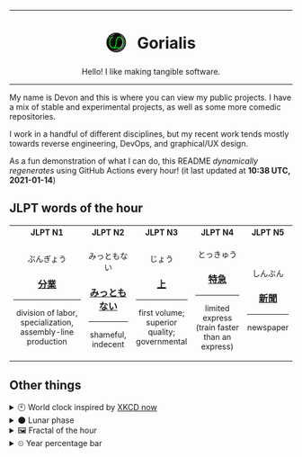 ***

<h1 align="center">
<sub>
    <img src="readme/resources/avatar.png" height="36">
</sub>
&nbsp;
Gorialis
</h1>
<p align="center">
Hello! I like making tangible software.
</p>

***

My name is Devon and this is where you can view my public projects. I have a mix of stable and experimental projects, as well as some more comedic repositories.

I work in a handful of different disciplines, but my recent work tends mostly towards reverse engineering, DevOps, and graphical/UX design.

As a fun demonstration of what I can do, this README *dynamically regenerates* using GitHub Actions every hour! (it last updated at **10:38 UTC, 2021-01-14**)

<h2>JLPT words of the hour</h2>
<table>
    <tr>
        <th>JLPT N1</th>
        <th>JLPT N2</th>
        <th>JLPT N3</th>
        <th>JLPT N4</th>
        <th>JLPT N5</th>
    </tr>
    <tr>
        <td>
            <p align="center">ぶんぎょう</p>
            <h3 align="center"><b><a href="https://jisho.org/search/%E5%88%86%E6%A5%AD">分業</a></b></h3>
            <hr>
            <p align="center">division of labor,<wbr> specialization,<wbr> assembly-line production</p>
        </td>
        <td>
            <p align="center">みっともない</p>
            <h3 align="center"><b><a href="https://jisho.org/search/%E3%81%BF%E3%81%A3%E3%81%A8%E3%82%82%E3%81%AA%E3%81%84">みっともない</a></b></h3>
            <hr>
            <p align="center">shameful,<wbr> indecent</p>
        </td>
        <td>
            <p align="center">じょう</p>
            <h3 align="center"><b><a href="https://jisho.org/search/%E4%B8%8A">上</a></b></h3>
            <hr>
            <p align="center">first volume;<br> superior quality;<br> governmental</p>
        </td>
        <td>
            <p align="center">とっきゅう</p>
            <h3 align="center"><b><a href="https://jisho.org/search/%E7%89%B9%E6%80%A5">特急</a></b></h3>
            <hr>
            <p align="center">limited express (train faster than an express)</p>
        </td>
        <td>
            <p align="center">しんぶん</p>
            <h3 align="center"><b><a href="https://jisho.org/search/%E6%96%B0%E8%81%9E">新聞</a></b></h3>
            <hr>
            <p align="center">newspaper</p>
        </td>
    </tr>
</table>

<h2>Other things</h2>
<details>
<summary>🕙  World clock inspired by <a href="https://xkcd.com/now">XKCD now</a></summary>

> <img src="generated/now.png" width="512">

</details>
<details>
<summary>🌑 Lunar phase</summary>

The moon is approximately 6.22% through its phase (New Moon).

</details>
<details>
<summary>&#x1f5bc; Fractal of the hour</summary>

> <img src="generated/fractal.png" width="512">

</details>
<details>
<summary>&#x23f2; Year percentage bar</summary>
<pre><code>2021 [▁▁▁▁▁▁▁▁▁▁▁▁▁▁▁▁▁▁▁▁] 3.68%</code></pre>
</details>
